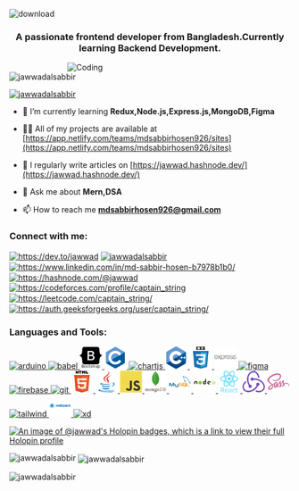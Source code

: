 ![download](https://user-images.githubusercontent.com/72681624/209951739-18ec5553-b369-46d7-8809-3b7b6e4688b5.png)

<!-- <h1 align="center">Hi 👋, I'm Jawwad Al Sabbir</h1> -->
<h3 align="center">A passionate frontend developer from Bangladesh.Currently learning Backend Development.</h3>

<img align="right" alt="Coding" width="400" src="https://encrypted-tbn0.gstatic.com/images?q=tbn:ANd9GcSUnLOYFjfT_LQoULcvlYgcbdNTjAd6gdLsEg&usqp=CAU">

<p align="left"> <img src="https://komarev.com/ghpvc/?username=jawwadalsabbir&label=Profile%20views&color=0e75b6&style=flat" alt="jawwadalsabbir" /> </p>

<p align="left"> <a href="https://twitter.com/jawwadalsabbir" target="blank"><img src="https://img.shields.io/twitter/follow/jawwadalsabbir?logo=twitter&style=for-the-badge" alt="jawwadalsabbir" /></a> </p>

- 🌱 I’m currently learning **Redux,Node.js,Express.js,MongoDB,Figma**

- 👨‍💻 All of my projects are available at [https://app.netlify.com/teams/mdsabbirhosen926/sites](https://app.netlify.com/teams/mdsabbirhosen926/sites)

- 📝 I regularly write articles on [https://jawwad.hashnode.dev/](https://jawwad.hashnode.dev/)

- 💬 Ask me about **Mern,DSA**

- 📫 How to reach me **mdsabbirhosen926@gmail.com**

<h3 align="left">Connect with me:</h3>
<p align="left">
<a href="https://dev.to/https://dev.to/jawwad" target="blank"><img align="center" src="https://raw.githubusercontent.com/rahuldkjain/github-profile-readme-generator/master/src/images/icons/Social/devto.svg" alt="https://dev.to/jawwad" height="30" width="40" /></a>
<a href="https://twitter.com/jawwadalsabbir" target="blank"><img align="center" src="https://raw.githubusercontent.com/rahuldkjain/github-profile-readme-generator/master/src/images/icons/Social/twitter.svg" alt="jawwadalsabbir" height="30" width="40" /></a>
<a href="https://linkedin.com/in/https://www.linkedin.com/in/md-sabbir-hosen-b7978b1b0/" target="blank"><img align="center" src="https://raw.githubusercontent.com/rahuldkjain/github-profile-readme-generator/master/src/images/icons/Social/linked-in-alt.svg" alt="https://www.linkedin.com/in/md-sabbir-hosen-b7978b1b0/" height="30" width="40" /></a>
<a href="https://hashnode.com/https://hashnode.com/@jawwad" target="blank"><img align="center" src="https://raw.githubusercontent.com/rahuldkjain/github-profile-readme-generator/master/src/images/icons/Social/hashnode.svg" alt="https://hashnode.com/@jawwad" height="30" width="40" /></a>
<a href="https://codeforces.com/profile/https://codeforces.com/profile/captain_string" target="blank"><img align="center" src="https://raw.githubusercontent.com/rahuldkjain/github-profile-readme-generator/master/src/images/icons/Social/codeforces.svg" alt="https://codeforces.com/profile/captain_string" height="30" width="40" /></a>
<a href="https://www.leetcode.com/https://leetcode.com/captain_string/" target="blank"><img align="center" src="https://raw.githubusercontent.com/rahuldkjain/github-profile-readme-generator/master/src/images/icons/Social/leet-code.svg" alt="https://leetcode.com/captain_string/" height="30" width="40" /></a>
<a href="https://auth.geeksforgeeks.org/user/https://auth.geeksforgeeks.org/user/captain_string/" target="blank"><img align="center" src="https://raw.githubusercontent.com/rahuldkjain/github-profile-readme-generator/master/src/images/icons/Social/geeks-for-geeks.svg" alt="https://auth.geeksforgeeks.org/user/captain_string/" height="30" width="40" /></a>
</p>

<h3 align="left">Languages and Tools:</h3>
<p align="left"> <a href="https://www.arduino.cc/" target="_blank" rel="noreferrer"> <img src="https://cdn.worldvectorlogo.com/logos/arduino-1.svg" alt="arduino" width="40" height="40"/> </a> <a href="https://babeljs.io/" target="_blank" rel="noreferrer"> <img src="https://www.vectorlogo.zone/logos/babeljs/babeljs-icon.svg" alt="babel" width="40" height="40"/> </a> <a href="https://getbootstrap.com" target="_blank" rel="noreferrer"> <img src="https://raw.githubusercontent.com/devicons/devicon/master/icons/bootstrap/bootstrap-plain-wordmark.svg" alt="bootstrap" width="40" height="40"/> </a> <a href="https://www.cprogramming.com/" target="_blank" rel="noreferrer"> <img src="https://raw.githubusercontent.com/devicons/devicon/master/icons/c/c-original.svg" alt="c" width="40" height="40"/> </a> <a href="https://www.chartjs.org" target="_blank" rel="noreferrer"> <img src="https://www.chartjs.org/media/logo-title.svg" alt="chartjs" width="40" height="40"/> </a> <a href="https://www.w3schools.com/cpp/" target="_blank" rel="noreferrer"> <img src="https://raw.githubusercontent.com/devicons/devicon/master/icons/cplusplus/cplusplus-original.svg" alt="cplusplus" width="40" height="40"/> </a> <a href="https://www.w3schools.com/css/" target="_blank" rel="noreferrer"> <img src="https://raw.githubusercontent.com/devicons/devicon/master/icons/css3/css3-original-wordmark.svg" alt="css3" width="40" height="40"/> </a> <a href="https://expressjs.com" target="_blank" rel="noreferrer"> <img src="https://raw.githubusercontent.com/devicons/devicon/master/icons/express/express-original-wordmark.svg" alt="express" width="40" height="40"/> </a> <a href="https://www.figma.com/" target="_blank" rel="noreferrer"> <img src="https://www.vectorlogo.zone/logos/figma/figma-icon.svg" alt="figma" width="40" height="40"/> </a> <a href="https://firebase.google.com/" target="_blank" rel="noreferrer"> <img src="https://www.vectorlogo.zone/logos/firebase/firebase-icon.svg" alt="firebase" width="40" height="40"/> </a> <a href="https://git-scm.com/" target="_blank" rel="noreferrer"> <img src="https://www.vectorlogo.zone/logos/git-scm/git-scm-icon.svg" alt="git" width="40" height="40"/> </a> <a href="https://www.w3.org/html/" target="_blank" rel="noreferrer"> <img src="https://raw.githubusercontent.com/devicons/devicon/master/icons/html5/html5-original-wordmark.svg" alt="html5" width="40" height="40"/> </a> <a href="https://www.java.com" target="_blank" rel="noreferrer"> <img src="https://raw.githubusercontent.com/devicons/devicon/master/icons/java/java-original.svg" alt="java" width="40" height="40"/> </a> <a href="https://developer.mozilla.org/en-US/docs/Web/JavaScript" target="_blank" rel="noreferrer"> <img src="https://raw.githubusercontent.com/devicons/devicon/master/icons/javascript/javascript-original.svg" alt="javascript" width="40" height="40"/> </a> <a href="https://www.mongodb.com/" target="_blank" rel="noreferrer"> <img src="https://raw.githubusercontent.com/devicons/devicon/master/icons/mongodb/mongodb-original-wordmark.svg" alt="mongodb" width="40" height="40"/> </a> <a href="https://www.mysql.com/" target="_blank" rel="noreferrer"> <img src="https://raw.githubusercontent.com/devicons/devicon/master/icons/mysql/mysql-original-wordmark.svg" alt="mysql" width="40" height="40"/> </a> <a href="https://nodejs.org" target="_blank" rel="noreferrer"> <img src="https://raw.githubusercontent.com/devicons/devicon/master/icons/nodejs/nodejs-original-wordmark.svg" alt="nodejs" width="40" height="40"/> </a> <a href="https://reactjs.org/" target="_blank" rel="noreferrer"> <img src="https://raw.githubusercontent.com/devicons/devicon/master/icons/react/react-original-wordmark.svg" alt="react" width="40" height="40"/> </a> <a href="https://redux.js.org" target="_blank" rel="noreferrer"> <img src="https://raw.githubusercontent.com/devicons/devicon/master/icons/redux/redux-original.svg" alt="redux" width="40" height="40"/> </a> <a href="https://sass-lang.com" target="_blank" rel="noreferrer"> <img src="https://raw.githubusercontent.com/devicons/devicon/master/icons/sass/sass-original.svg" alt="sass" width="40" height="40"/> </a> <a href="https://tailwindcss.com/" target="_blank" rel="noreferrer"> <img src="https://www.vectorlogo.zone/logos/tailwindcss/tailwindcss-icon.svg" alt="tailwind" width="40" height="40"/> </a> <a href="https://webpack.js.org" target="_blank" rel="noreferrer"> <img src="https://raw.githubusercontent.com/devicons/devicon/d00d0969292a6569d45b06d3f350f463a0107b0d/icons/webpack/webpack-original-wordmark.svg" alt="webpack" width="40" height="40"/> </a> <a href="https://www.adobe.com/products/xd.html" target="_blank" rel="noreferrer"> <img src="https://cdn.worldvectorlogo.com/logos/adobe-xd.svg" alt="xd" width="40" height="40"/> </a> </p>

[![An image of @jawwad's Holopin badges, which is a link to view their full Holopin profile](https://holopin.me/jawwad)](https://holopin.io/@jawwad)

<p><img align="left" src="https://github-readme-stats.vercel.app/api/top-langs?username=jawwadalsabbir&show_icons=true&locale=en&layout=compact" alt="jawwadalsabbir" /></p>

<p>&nbsp;<img align="center" src="https://github-readme-stats.vercel.app/api?username=jawwadalsabbir&show_icons=true&locale=en" alt="jawwadalsabbir" /></p>

<p><img align="center" src="https://github-readme-streak-stats.herokuapp.com/?user=jawwadalsabbir&" alt="jawwadalsabbir" /></p>

